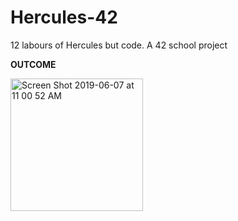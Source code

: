 # Hercules-42
12 labours of Hercules but code. A 42 school project

**OUTCOME**

<img width="212" alt="Screen Shot 2019-06-07 at 11 00 52 AM" src="https://user-images.githubusercontent.com/22520221/59126802-cba11f80-891a-11e9-88eb-81b499f9c4c9.png">
